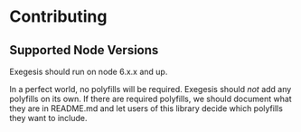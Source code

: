 # Contributing

## Supported Node Versions

Exegesis should run on node 6.x.x and up.

In a perfect world, no polyfills will be required.  Exegesis should *not* add
any polyfills on its own.  If there are required polyfills, we should document
what they are in README.md and let users of this library decide which polyfills
they want to include.